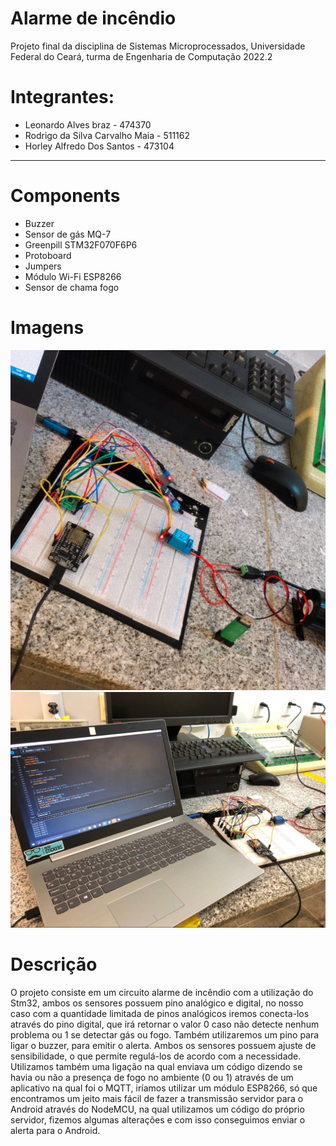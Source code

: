 # Alarme de incêndio
Projeto final da disciplina de Sistemas Microprocessados, Universidade Federal do Ceará,
turma de Engenharia de Computação 2022.2 <br>
# Integrantes:
* Leonardo Alves braz - 474370
* Rodrigo da Silva Carvalho Maia - 511162
* Horley Alfredo Dos Santos - 473104
<hr>

# Components
* Buzzer
* Sensor de gás MQ-7
* Greenpill STM32F070F6P6
* Protoboard
* Jumpers
* Módulo Wi-Fi ESP8266
* Sensor de chama fogo
# Imagens
![](https://github.com/Leonardobrzz/alarme-de-incendio-/blob/main/msg1212450152-11988.jpg)
![](https://github.com/Leonardobrzz/alarme-de-incendio-/blob/main/msg1212450152-11989.jpg)

# Descrição
O projeto consiste em um circuito alarme de incêndio com a utilização do Stm32, ambos os
sensores possuem pino analógico e digital, no nosso caso com a quantidade limitada de
pinos analógicos iremos conecta-los através do pino digital, que irá retornar o valor 0 caso
não detecte nenhum problema ou 1 se detectar gás ou fogo. Também utilizaremos um pino
para ligar o buzzer, para emitir o alerta. Ambos os sensores possuem ajuste de
sensibilidade, o que permite regulá-los de acordo com a necessidade.
Utilizamos também uma ligação na qual enviava um código dizendo se havia ou não a presença de fogo no ambiente (0 ou 1) através de um aplicativo na qual foi o MQTT, iríamos utilizar um módulo ESP8266, só que encontramos um jeito mais fácil de fazer a transmissão servidor para o Android através do NodeMCU, na qual utilizamos um código do próprio servidor, fizemos algumas alterações e com isso conseguimos enviar o alerta para o Android. 

  
